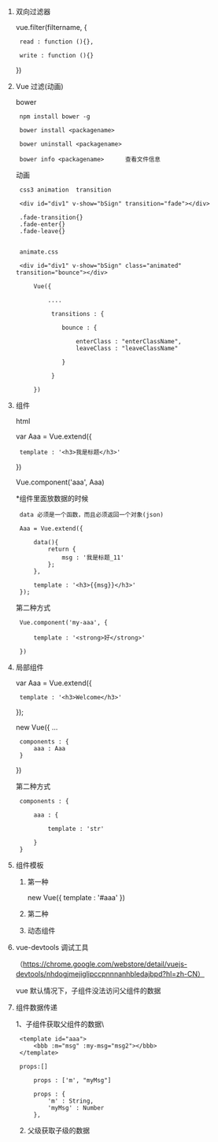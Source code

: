 1. 双向过滤器

    vue.filter(filtername, {

        read : function (){},

        write : function (){}

    })


2. Vue 过滤(动画)

    bower

        npm install bower -g

        bower install <packagename>

        bower uninstall <packagename>

        bower info <packagename>      查看文件信息

    动画

        css3 animation  transition

        <div id="div1" v-show="bSign" transition="fade"></div>

        .fade-transition{}
        .fade-enter{}
        .fade-leave{}


        animate.css

        <div id="div1" v-show="bSign" class="animated" transition="bounce"></div>

            Vue({

                ....

                 transitions : {

                    bounce : {

                        enterClass : "enterClassName",
                        leaveClass : "leaveClassName"

                    }

                 }

            })

3. 组件

    html <aaa></aaa>

    var Aaa = Vue.extend({

        template : '<h3>我是标题</h3>'
    })

    Vue.component('aaa', Aaa)

    *组件里面放数据的时候

        data 必须是一个函数，而且必须返回一个对象(json)

        Aaa = Vue.extend({

            data(){
                return {
                    msg : '我是标题_11'
                };
            },

            template : '<h3>{{msg}}</h3>'
        });

    第二种方式

        Vue.component('my-aaa', {

            template : '<strong>好</strong>'

        })

4. 局部组件

    var Aaa = Vue.extend({

        template : '<h3>Welcome</h3>'

    });

    new Vue({
        ...

        components : {
            aaa : Aaa
        }

    })

    第二种方式

        components : {

            aaa : {

                template : 'str'

            }
        }

5. 组件模板

    1. 第一种

        <script type="x-template" id="aaa">
            <h2 @click="change">标题2 -> {{msg}}</h2>
            <ul>
                <li>1111</li>
                <li>2222</li>
                <li>3333</li>
                <li>4444</li>
            </ul>
        </script>

        new Vue({
            template : '#aaa'
        })

    2. 第二种

        <template id="aaa">
            <h1>标题1</h1>
            <ul>
                <li v-for="val in arr">{{val}}</li>
            </ul>
        </template>


    3. 动态组件

        <component :is="a"></component>

6. vue-devtools 调试工具

    （https://chrome.google.com/webstore/detail/vuejs-devtools/nhdogjmejiglipccpnnnanhbledajbpd?hl=zh-CN）

    vue 默认情况下，子组件没法访问父组件的数据

7. 组件数据传递

    1、子组件获取父组件的数据\

        <template id="aaa">
            <bbb :m="msg" :my-msg="msg2"></bbb>
        </template>

        props:[]

            props : ['m', "myMsg"]

            props : {
                'm' : String,
                'myMsg' : Number
            },

    2. 父级获取子级的数据















































